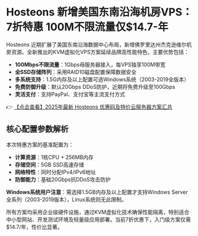 # Hosteons 新增美国东南沿海机房VPS：7折特惠 100M不限流量仅$14.7-年

Hosteons 近期扩展了美国东南沿海数据中心布局，新增佛罗里达州杰克逊维尔机房资源。全新推出的KVM虚拟化VPS方案延续品牌高性能特色，主要优势包括：

- **100Mbps不限流量**：1Gbps母服务器接入，每VPS独享100M带宽
- **全SSD存储阵列**：采用RAID10磁盘配置保障数据安全
- **多系统支持**：1.5G内存及以上配置可选Windows系统（2003-2019全版本）
- **免费防御升级**：默认20Gbps DDoS防护，近期将免费升级至100Gbps
- **灵活支付**：支持PayPal、支付宝等主流支付方式

👉 [【点击查看】2025年最新 Hosteons 优惠码及特价云服务器方案汇总](https://bit.ly/hosteons)

## 核心配置参数解析

本次特惠方案的基准配置为：
- **计算资源**：1核CPU + 256MB内存
- **存储空间**：5GB SSD高速存储
- **网络特性**：同时分配IPv4/IPv6地址
- **防御能力**：基础20Gbps抗DDoS攻击防护

**Windows系统用户注意**：需选择1.5GB内存及以上配置才支持Windows Server全系列（2003-2019版本），Linux系统则无此限制。

所有方案均采用企业级硬件设施，通过KVM虚拟化技术确保性能隔离，特别适合中小型网站、开发测试环境及轻量级应用部署。当前7折优惠下，入门级方案仅需$14.7/年，性价比显著。